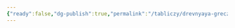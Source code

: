 ```yaml
---
{"ready":false,"dg-publish":true,"permalink":"/tabliczy/drevnyaya-grecziya/mikeny/","dgPassFrontmatter":true}
---
```



